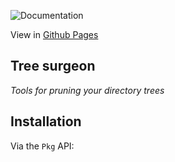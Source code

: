 ![Documentation](https://github.com/harris-chris/tree-surgeon/actions/workflows/Documentation.yml/badge.svg)

View in [Github Pages](https://harris-chris.github.io/tree-surgeon/)

## Tree surgeon

*Tools for pruning your directory trees*


## Installation
Via the `Pkg` API:

